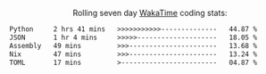 <p align="center">Rolling seven day <a href="https://wakatime.com/@syrkis"/>WakaTime</a> coding stats:</p>
<!--START_SECTION:waka-->

```txt
Python     2 hrs 41 mins   >>>>>>>>>>>--------------   44.87 %
JSON       1 hr 4 mins     >>>>>--------------------   18.05 %
Assembly   49 mins         >>>----------------------   13.68 %
Nix        47 mins         >>>----------------------   13.24 %
TOML       17 mins         >------------------------   04.87 %
```

<!--END_SECTION:waka-->
